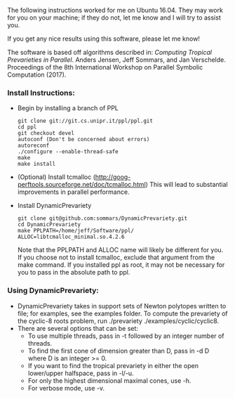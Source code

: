 The following instructions worked for me on Ubuntu 16.04. They may work for you on your machine; if they do not, let me know and I will try to assist you.

If you get any nice results using this software, please let me know!

The software is based off algorithms described in:
*Computing Tropical Prevarieties in Parallel*. Anders Jensen, Jeff Sommars, and Jan Verschelde. Proceedings of the 8th International Workshop on Parallel Symbolic Computation (2017).

### Install Instructions: ###

* Begin by installing a branch of PPL
    ```
    git clone git://git.cs.unipr.it/ppl/ppl.git
    cd ppl
    git checkout devel
    autoconf (Don't be concerned about errors)
    autoreconf
    ./configure --enable-thread-safe
    make
    make install
    ```
* (Optional) Install tcmalloc (http://goog-perftools.sourceforge.net/doc/tcmalloc.html) This will lead to substantial improvements in parallel performance.

* Install DynamicPrevariety
    ```
    git clone git@github.com:sommars/DynamicPrevariety.git
    cd DynamicPrevariety
    make PPLPATH=/home/jeff/Software/ppl/ ALLOC=libtcmalloc_minimal.so.4.2.6
    ```
    Note that the PPLPATH and ALLOC name will likely be different for you. If you choose not to install tcmalloc, exclude that argument from the make command. If you installed ppl as root, it may not be necessary for you to pass in the absolute path to ppl.

### Using DynamicPrevariety: ###

* DynamicPrevariety takes in support sets of Newton polytopes written to file; for examples, see the examples folder. To compute the prevariety of the cyclic-8 roots problem, run ./prevariety ./examples/cyclic/cyclic8.
* There are several options that can be set:
  - To use multiple threads, pass in -t followed by an integer number of threads.
  - To find the first cone of dimension greater than D, pass in -d D where D is an integer >= 0.
  - If you want to find the tropical prevariety in either the open lower/upper halfspace, pass in -l/-u.
  - For only the highest dimensional maximal cones, use -h.
  - For verbose mode, use -v.
